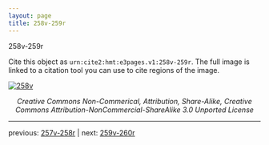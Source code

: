 ```yaml
---
layout: page
title: 258v-259r
---
```


258v-259r

Cite this object as `urn:cite2:hmt:e3pages.v1:258v-259r`.  The full image is linked to a citation tool you can use to cite regions of the image.

[![258v](http://www.homermultitext.org/iipsrv?IIIF=/project/homer/pyramidal/deepzoom/hmt/e3bifolio/v1/null.tif/full/800,/0/default.jpg)](http://www.homermultitext.org/ict2/?urn=urn:cite2:hmt:e3bifolio.v1:null) 

<p style="text-align: center; font-style: italic;">Creative Commons Non-Commerical, Attribution, Share-Alike, Creative Commons Attribution-NonCommercial-ShareAlike 3.0 Unported License</p>

---

previous: [257v-258r](../257v-258r/) | next: [259v-260r](../259v-260r/)